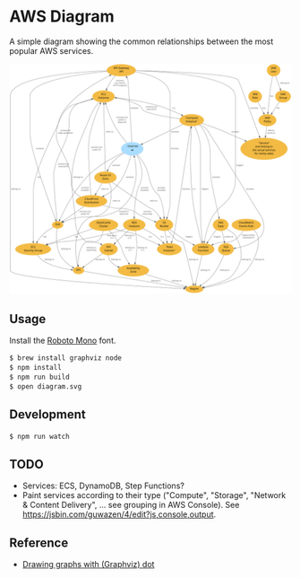 # AWS Diagram

A simple diagram showing the common relationships between the most popular AWS services.

![The diagram](diagram.svg)

## Usage

Install the [Roboto Mono](https://fonts.google.com/specimen/Roboto+Mono) font.

```bash
$ brew install graphviz node
$ npm install
$ npm run build
$ open diagram.svg
```

## Development

```bash
$ npm run watch
```

## TODO

- Services: ECS, DynamoDB, Step Functions?
- Paint services according to their type ("Compute", "Storage", "Network & Content Delivery", ... see grouping in AWS Console). See https://jsbin.com/guwazen/4/edit?js,console,output.

## Reference

- [Drawing graphs with (Graphviz) dot](https://graphviz.gitlab.io/_pages/pdf/dotguide.pdf)